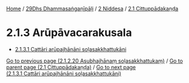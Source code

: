 
[Home](/) / [29Dhs Dhammasaṅgaṇīpāḷi](../../../29Dhs.md) / [2 Niddesa](../../2.md) / [2.1 Cittuppādakaṇḍa](../2.1.md)

# 2.1.3 Arūpāvacarakusala

* [2.1.3.1 Cattāri arūpajhānāni soḷasakkhattukāni](2.1.3/2.1.3.1.md)

[Go to previous page (2.1.2.20 Asubhajhānaṃ soḷasakkhattukaṃ)](2.1.2/2.1.2.20.md) / [Go to parent page (2.1 Cittuppādakaṇḍa)](../2.1.md) / [Go to next page (2.1.3.1 Cattāri arūpajhānāni soḷasakkhattukāni)](2.1.3/2.1.3.1.md)



